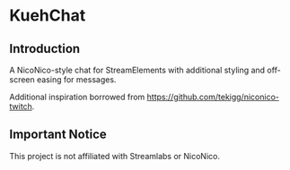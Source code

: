 # KuehChat

## Introduction
A NicoNico-style chat for StreamElements with additional styling and off-screen easing for messages.

Additional inspiration borrowed from https://github.com/tekigg/niconico-twitch.

## Important Notice
This project is not affiliated with Streamlabs or NicoNico.